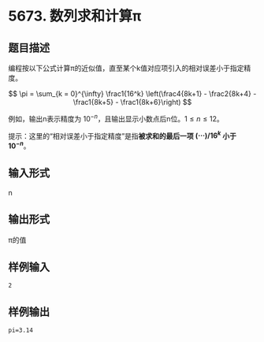 # 5673. 数列求和计算π

## 题目描述

编程按以下公式计算π的近似值，直至某个k值对应项引入的相对误差小于指定精度。

$$
\pi = \sum_{k = 0}^{\infty} \frac1{16^k} \left(\frac4{8k+1} - \frac2{8k+4} - \frac1{8k+5} - \frac1{8k+6}\right)
$$

例如，输出n表示精度为 $10^{-n}$，且输出显示小数点后n位。$1 \le n \le 12$。

提示：这里的“相对误差小于指定精度”是指**被求和的最后一项 $(\cdots) / 16^k$ 小于 $10^{-n}$**。

## 输入形式

n

## 输出形式

π的值

## 样例输入

```plain
2
```

## 样例输出

```plain
pi=3.14
```